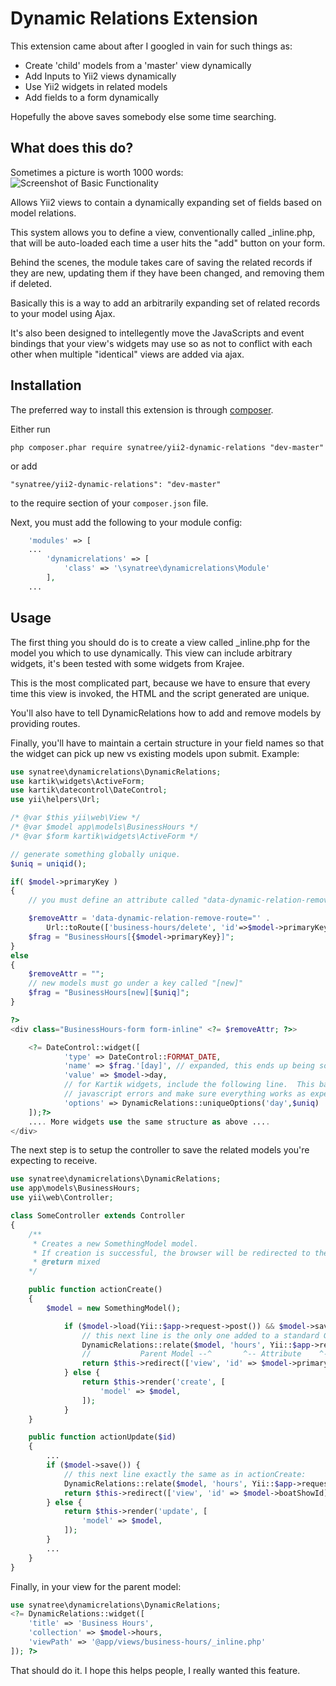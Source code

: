 Dynamic Relations Extension
===========================

This extension came about after I googled in vain for such things as:

- Create 'child' models from a 'master' view dynamically
- Add Inputs to Yii2 views dynamically
- Use Yii2 widgets in related models
- Add fields to a form dynamically

Hopefully the above saves somebody else some time searching.

What does this do?
------------------
Sometimes a picture is worth 1000 words:
![Screenshot of Basic Functionality](http://synatree.com/assets/persist/yii2-dynamic-relations-example.png "Screenshot of Basic Functionality")

Allows Yii2 views to contain a dynamically expanding set of fields based on model relations.

This system allows you to define a view, conventionally called _inline.php, that will be auto-loaded each time a user hits the "add" button on your form.

Behind the scenes, the module takes care of saving the related records if they are new, updating them if they have been changed, and removing them if deleted.

Basically this is a way to add an arbitrarily expanding set of related records to your model using Ajax.

It's also been designed to intellegently move the JavaScripts and event bindings that your view's widgets may use so as not to conflict with each other when multiple "identical" views are added via ajax.

Installation
------------

The preferred way to install this extension is through [composer](http://getcomposer.org/download/).

Either run

```
php composer.phar require synatree/yii2-dynamic-relations "dev-master"
```

or add

```
"synatree/yii2-dynamic-relations": "dev-master"
```

to the require section of your `composer.json` file.

Next, you must add the following to your module config:

```php
    'modules' => [
    ...
		'dynamicrelations' => [
			'class' => '\synatree\dynamicrelations\Module'
		],
    ...
```


Usage
-----

The first thing you should do is to create a view called _inline.php for the model you which to use dynamically.  This view can include arbitrary widgets, it's been tested with some widgets from Krajee.

This is the most complicated part, because we have to ensure that every time this view is invoked, the HTML and the script generated are unique. 

You'll also have to tell DynamicRelations how to add and remove models by providing routes.

Finally, you'll have to maintain a certain structure in your field names so that the widget can pick up new vs existing models upon submit.  Example:


```php
use synatree\dynamicrelations\DynamicRelations;
use kartik\widgets\ActiveForm;
use kartik\datecontrol\DateControl;
use yii\helpers\Url;

/* @var $this yii\web\View */
/* @var $model app\models\BusinessHours */
/* @var $form kartik\widgets\ActiveForm */

// generate something globally unique.
$uniq = uniqid();

if( $model->primaryKey )
{
    // you must define an attribute called "data-dynamic-relation-remove-route" if you plan to allow inline deletion of models from the form.

	$removeAttr = 'data-dynamic-relation-remove-route="' . 
		Url::toRoute(['business-hours/delete', 'id'=>$model->primaryKey]) . '"';
	$frag = "BusinessHours[{$model->primaryKey}]";
}
else
{
    $removeAttr = "";
    // new models must go under a key called "[new]"
    $frag = "BusinessHours[new][$uniq]";
}

?>
<div class="BusinessHours-form form-inline" <?= $removeAttr; ?>>

    <?= DateControl::widget([
			'type' => DateControl::FORMAT_DATE,
			'name' => $frag.'[day]', // expanded, this ends up being something like BusinessHours[1][day] or BusinessHours[new][random][day]
			'value' => $model->day,
			// for Kartik widgets, include the following line.  This basically generates a globally unique set of pluginOptions, which is important to prevent
			// javascript errors and make sure everything works as expected.
			'options' => DynamicRelations::uniqueOptions('day',$uniq)
    ]);?>
    .... More widgets use the same structure as above .... 
</div>
```
The next step is to setup the controller to save the related models you're expecting to receive.

```php
use synatree\dynamicrelations\DynamicRelations;
use app\models\BusinessHours;
use yii\web\Controller;

class SomeController extends Controller
{
    /**
	 * Creates a new SomethingModel model.
	 * If creation is successful, the browser will be redirected to the 'view' page.
	 * @return mixed
    */

    public function actionCreate()
    {
        $model = new SomethingModel();

            if ($model->load(Yii::$app->request->post()) && $model->save()) {
				// this next line is the only one added to a standard Gii-created controller action:
                DynamicRelations::relate($model, 'hours', Yii::$app->request->post(), 'BusinessHours', BusinessHours::className());
                //           Parent Model --^       ^-- Attribute    ^-- Array to search  ^-- Root Key  ^-- Model Class Name
                return $this->redirect(['view', 'id' => $model->primaryKey]);
            } else {
                return $this->render('create', [
                    'model' => $model,
                ]);
            }
    }

    public function actionUpdate($id)
    {
        ...
        if ($model->save()) {
            // this next line exactly the same as in actionCreate:
            DynamicRelations::relate($model, 'hours', Yii::$app->request->post(), 'BusinessHours', BusinessHours::className());
            return $this->redirect(['view', 'id' => $model->boatShowId]);
        } else {
            return $this->render('update', [
                'model' => $model,
            ]);
        }
        ...
    }
}
```
Finally, in your view for the parent model:

```php
use synatree\dynamicrelations\DynamicRelations;
<?= DynamicRelations::widget([
	'title' => 'Business Hours',
	'collection' => $model->hours,
	'viewPath' => '@app/views/business-hours/_inline.php'
]); ?>
```
That should do it.  I hope this helps people, I really wanted this feature.
